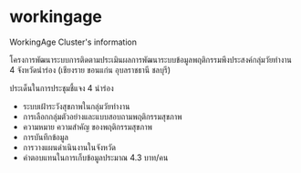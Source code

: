 # workingage
WorkingAge Cluster's information

โครงการพัฒนาระบบการติดตามประเมินผลการพัฒนาระบบข้อมูลพฤติกรรมพึงประสงค์กลุ่มวัยทำงาน 4 จังหวัดนำร่อง (เชียงราย ขอนแก่น อุบลราชธานี ชลบุรี)

ประเด็นในการประชุมชี้แจง 4 นำร่อง
* ระบบเฝ้าระวังสุขภาพในกลุ่มวัยทำงาน
* การเลือกกลุ่มตัวอย่างและแบบสอบถามพฤติกรรมสุขภาพ
* ความหมาย ความสำคัญ ของพฤติกรรมสุขภาพ
* การบันทึกข้อมูล
* การวางแผนดำเนินงานในจังหวัด
* ค่าตอบแทนในการเก็บข้อมูลประมาณ 4.3 บาท/คน
